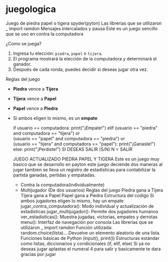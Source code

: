 # juegologica
Juego de piedra papel o tigera spyder(pyton)
Las librerias que se utilizaron _ import ramdon
Mensajes intercalados y pausa 
Este es un juego sencillo que se uso en contra la computadora 

¿Como se juega?
1. Ingresa tu elección: `piedra`, `papel` o `tijera`.
2. El programa mostrará la elección de la computadora y determinará el ganador.
3. Después de cada ronda, puedes decidir si deseas jugar otra vez.
   
 Reglas del juego
 
- **Piedra** vence a **Tijera**
- **Tijera** vence a **Papel**
- **Papel** vence a **Piedra**
- Si ambos eligen lo mismo, es un **empate**
  
    if usuario == computadora:
        print("¡Empate!")
    elif (usuario == "piedra" and computadora == "tijera") or \
         (usuario == "papel" and computadora == "piedra") or \
         (usuario == "tijera" and computadora == "papel"):
        print("¡Ganaste!")
    else:
        print("¡Perdiste!")
  SI DESEAS SALIR (S/N)
  N = SALIR


  JUEGO ACTUALIZADO
  PIEDRA PAPEL Y TIGERA
  Este es un juego muy basico que se desarrollo en payton este juego deciende dos maneras al jugar tambien se lleva un registro de estadisticas para contabilizar la partida ganadas, pertidas y empatadas.
  * Contra la computadora(individualmente)
  * Multijugador (De dos usuarios)
  Reglas del juego
  Piedra gana a Tijera
  Tijera gana a Papel
  Papel gana a Piedra
  Extructura del codigo
  Si ambos jugadores eligen lo mismo, hay un empate
  jugar_contra_computadora(): Modo individual y actualización de estadísticas
  jugar_multijugador(): Permite dos jugadores humanos
  ver_estadisticas(): Muestra jugadas, victorias, empates y derrotas
  menu(): Interfaz de navegación por consola
  Las librerias que se utilizaron _ import ramdon
  Función utilizada:
  random.choice(lista)....Devuelve un elemento aleatorio de una lista.
  Funciones básicas de Python (input(), print())
  Estructuras estándar como listas, diccionarios y condicionales (if, elif, else)
  Si ya no deseas jugar aplastas el numeral 4 para salir y basicamente te dara gracias por jugar  

